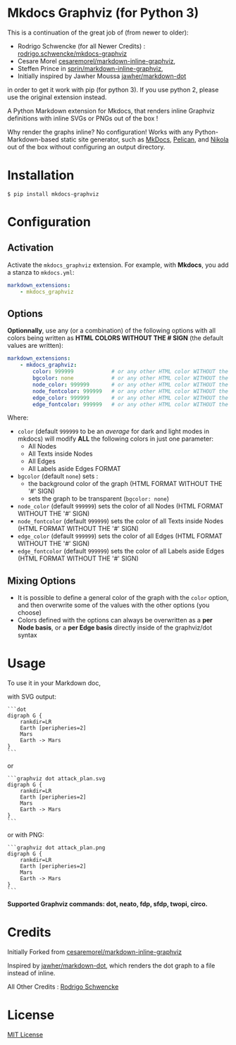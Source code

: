 Mkdocs Graphviz (for Python 3)
=======================================

This is a continuation of the great job of (from newer to older):

* Rodrigo Schwencke (for all Newer Credits) : [rodrigo.schwencke/mkdocs-graphviz](https://gitlab.com/rodrigo.schwencke/mkdocs-graphviz)
* Cesare Morel [cesaremorel/markdown-inline-graphviz](https://github.com/cesaremorel/markdown-inline-graphviz),
* Steffen Prince in [sprin/markdown-inline-graphviz](https://github.com/sprin/markdown-inline-graphviz), 
* Initially inspired by Jawher Moussa [jawher/markdown-dot](https://github.com/jawher/markdown-dot)

in order to get it work with pip (for python 3). If you use python 2, please use the original extension instead.

A Python Markdown extension for Mkdocs, that renders inline Graphviz definitions with inline SVGs or PNGs out of the box !

Why render the graphs inline? No configuration! Works with any
Python-Markdown-based static site generator, such as [MkDocs](http://www.mkdocs.org/), [Pelican](http://blog.getpelican.com/), and [Nikola](https://getnikola.com/) out of the box without configuring an output directory.

# Installation

    $ pip install mkdocs-graphviz

# Configuration

## Activation

Activate the `mkdocs_graphviz` extension. For example, with **Mkdocs**, you add a
stanza to `mkdocs.yml`:

```yaml
markdown_extensions:
    - mkdocs_graphviz
```

## Options

**Optionnally**, use any (or a combination) of the following options with all colors being written as **HTML COLORS WITHOUT THE # SIGN** (the default values are written):

```yaml
markdown_extensions:
    - mkdocs_graphviz:
        color: 999999            # or any other HTML color WITHOUT the '#' sign
        bgcolor: none            # or any other HTML color WITHOUT the '#' sign
        node_color: 999999       # or any other HTML color WITHOUT the '#' sign
        node_fontcolor: 999999   # or any other HTML color WITHOUT the '#' sign
        edge_color: 999999       # or any other HTML color WITHOUT the '#' sign
        edge_fontcolor: 999999   # or any other HTML color WITHOUT the '#' sign

```

Where:

* `color` (default `999999` to be an *average* for dark and light modes in mkdocs) will modify **ALL** the following colors in just one parameter:
    * All Nodes
    * All Texts inside Nodes
    * All Edges
    * All Labels aside Edges
    FORMAT
* `bgcolor` (default `none`) sets :
    * the background color of the graph (HTML FORMAT WITHOUT THE '#' SIGN)
    * sets the graph to be transparent (`bgcolor: none`)
* `node_color` (default `999999`) sets the color of all Nodes (HTML FORMAT WITHOUT THE '#' SIGN)
* `node_fontcolor` (default `999999`) sets the color of all Texts inside Nodes (HTML FORMAT WITHOUT THE '#' SIGN)
* `edge_color` (default `999999`) sets the color of all Edges (HTML FORMAT WITHOUT THE '#' SIGN)
* `edge_fontcolor` (default `999999`) sets the color of all Labels aside Edges (HTML FORMAT WITHOUT THE '#' SIGN)

## Mixing Options

* It is possible to define a general color of the graph with the `color` option, and then overwrite some of the values with the other options (you choose)
* Colors defined with the options can always be overwritten as a **per Node basis**, or a **per Edge basis** directly inside of the graphviz/dot syntax

# Usage

To use it in your Markdown doc, 

with SVG output:

    ```dot
    digraph G {
        rankdir=LR
        Earth [peripheries=2]
        Mars
        Earth -> Mars
    }
    ```

or

    ```graphviz dot attack_plan.svg
    digraph G {
        rankdir=LR
        Earth [peripheries=2]
        Mars
        Earth -> Mars
    }
    ```

or with PNG:

    ```graphviz dot attack_plan.png
    digraph G {
        rankdir=LR
        Earth [peripheries=2]
        Mars
        Earth -> Mars
    }
    ```

**Supported Graphviz commands: dot, neato, fdp, sfdp, twopi, circo.**

# Credits

Initially Forked from [cesaremorel/markdown-inline-graphviz](https://github.com/cesaremorel/markdown-inline-graphviz)

Inspired by [jawher/markdown-dot](https://github.com/jawher/markdown-dot),
which renders the dot graph to a file instead of inline.

All Other Credits : [Rodrigo Schwencke](https://gitlab.com/rodrigo.schwencke/mkdocs-graphviz)

# License

[MIT License](http://www.opensource.org/licenses/mit-license.php)
